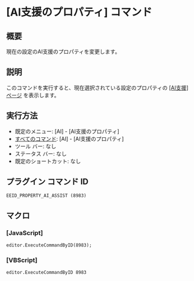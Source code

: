 # \[AI支援のプロパティ\] コマンド

## 概要

現在の設定のAI支援のプロパティを変更します。

## 説明

このコマンドを実行すると、現在選択されている設定のプロパティの
[\[AI支援\] ページ](../../dlg/properties/ai_assist/index) を表示します。

## 実行方法

- 既定のメニュー: \[AI\] \- \[AI支援のプロパティ\]
- [すべてのコマンド](../../glossary/allcommands): \[AI\] \- \[AI支援のプロパティ\]
- ツール バー: なし
- ステータス バー: なし
- 既定のショートカット: なし

## プラグイン コマンド ID

```
EEID_PROPERTY_AI_ASSIST (8983)```

## マクロ

### \[JavaScript\]

```
editor.ExecuteCommandByID(8983);
```

### \[VBScript\]

```
editor.ExecuteCommandByID 8983
```
